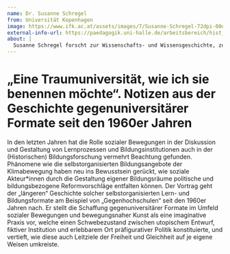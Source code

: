 ```yaml
---
name: Dr. Susanne Schregel
from: Universität Kopenhagen
image: https://www.ifk.ac.at/assets/images/7/Susanne-Schregel-72dpi-00ec589b.jpg
external-info-url: https://paedagogik.uni-halle.de/arbeitsbereich/hist_erzw/mitarbeiter-innen/schregel/ 
about: |
  Susanne Schregel forscht zur Wissenschafts- und Wissensgeschichte, zur Geschichte des Politischen, der Geschichte sozialer Bewegungen und der Geschichte der Intelligenz und Begabung. Sie wurde 2010 an der TU Darmstadt mit einer Studie zur Geschichte der neuen Friedensbewegung promoviert. Anschließend arbeitete sie als wissenschaftliche Mitarbeiterin an der interdisziplinären a.r.t.e.s. Graduate School for the Humanities Cologne, am Historischen Institut der Universität Köln, am Arbeitsbereich Zeitgeschichte der Universität Konstanz sowie an der Professur für Historische Erziehungswissenschaft an der Universität Halle-Wittenberg. Im Sommersemester 2023 war sie Fellow des IFK. Internationales Forschungszentrum Kulturwissenschaften (Kunstuniversität Linz in Wien), ab WS 2023 ist sie Gastwissenschaftlerin an der Universität Kopenhagen (mit einem Fellowship der Alexander von Humboldt-Stiftung). Zu ihren neueren Publikationen zählen: „Geschichte und Gegenwart von Gegenunis“, ORF Science, 7.5. 2023 (https://science.orf.at/stories/3219113/); „Das hochbegabte Kind zwischen Eliteförderung und Hilfsbedürftigkeit 1978 bis 1985“, in: Vierteljahreshefte für Zeitgeschichte 68 (2020) 1, S. 95–125; „Social Movements, Protest, and Academic Knowledge Formation. Interactions since the 1960s”, Moving the Social 60 (2018) (https://moving-the-social.ub.rub.de/index.php/MTS/article/view/7409).
---
```


# „Eine Traumuniversität, wie ich sie benennen möchte“. Notizen aus der Geschichte gegenuniversitärer Formate seit den 1960er Jahren

In den letzten Jahren hat die Rolle sozialer Bewegungen in der Diskussion und Gestaltung von Lernprozessen und Bildungsinstitutionen auch in der (Historischen) Bildungsforschung vermehrt Beachtung gefunden. Phänomene wie die selbstorganisierten Bildungsangebote der Klimabewegung haben neu ins Bewusstsein gerückt, wie soziale Akteur*innen durch die Gestaltung eigener Bildungsräume politische und bildungsbezogene Reformvorschläge entfalten können. Der Vortrag geht der „längeren“ Geschichte solcher selbstorganisierten Lern- und Bildungsformate am Beispiel von „Gegenhochschulen“ seit den 1960er Jahren nach. Er stellt die Schaffung gegenuniversitärer Formate im Umfeld sozialer Bewegungen und bewegungsnaher Kunst als eine imaginative Praxis vor, welche einen Schwebezustand zwischen utopischem Entwurf, fiktiver Institution und erlebbarem Ort präfigurativer Politik konstituierte, und vertieft, wie diese auch Leitziele der Freiheit und Gleichheit auf je eigene Weisen umkreiste.


